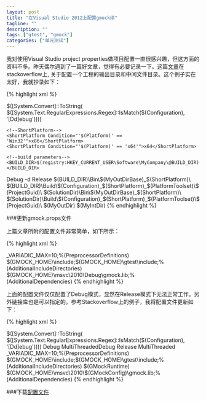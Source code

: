 ```yaml
---
layout: post
title: "在Visual Studio 2012上配置gmock续"
tagline: ""
description: ""
tags: ["gtest", "gmock"]
categories: ["单元测试"]
---
```

我对使用Visual Studio project properties做项目配置一直很感兴趣，但这方面的资料不多。昨天偶尔遇到了一篇好文章，觉得有必要记录一下。这篇[文章][stackoverflow]在stackoverflow上, 关于配置一个工程的输出目录和中间文件目录。这个例子实在太好，我就抄录如下：

{% highlight xml %}
<?xml version="1.0" encoding="utf-8"?>
<Project ToolsVersion="4.0" xmlns="http://schemas.microsoft.com/developer/msbuild/2003">
  <PropertyGroup Label="UserMacros">
    <!--IsDebug: search for 'Debug' in Configuration-->
    <IsDebug>$([System.Convert]::ToString( $([System.Text.RegularExpressions.Regex]::IsMatch($(Configuration), '[Dd]ebug'))))</IsDebug>

    <!--ShortPlatform-->
    <ShortPlatform Condition="'$(Platform)' == 'Win32'">x86</ShortPlatform>
    <ShortPlatform Condition="'$(Platform)' == 'x64'">x64</ShortPlatform>

    <!--build parameters-->
    <BUILD_DIR>$(registry:HKEY_CURRENT_USER\Software\MyCompany\@BUILD_DIR)</BUILD_DIR>
  </PropertyGroup>

  <Choose>
    <When Condition="$([System.Convert]::ToBoolean($(IsDebug)))">
      <!-- debug macroses -->
      <PropertyGroup Label="UserMacros">
        <MyOutDirBase>Debug</MyOutDirBase>
        <DebugSuffix>-d</DebugSuffix>
      </PropertyGroup>
    </When>
    <Otherwise>
      <!-- other/release macroses -->
      <PropertyGroup Label="UserMacros">
        <MyOutDirBase>Release</MyOutDirBase>
        <DebugSuffix></DebugSuffix>
      </PropertyGroup>
    </Otherwise>
  </Choose>

  <Choose>
    <When Condition="Exists($(BUILD_DIR))">
      <PropertyGroup Label="UserMacros">
        <MyOutDir>$(BUILD_DIR)\Bin\$(MyOutDirBase)_$(ShortPlatform)\</MyOutDir>
        <MyIntDir>$(BUILD_DIR)\Build\$(Configuration)_$(ShortPlatform)_$(PlatformToolset)\$(ProjectGuid)\</MyIntDir>
      </PropertyGroup>
    </When>
    <Otherwise>
      <PropertyGroup Label="UserMacros">
        <MyOutDir>$(SolutionDir)\Bin\$(MyOutDirBase)_$(ShortPlatform)\</MyOutDir>
        <MyIntDir>$(SolutionDir)\Build\$(Configuration)_$(ShortPlatform)_$(PlatformToolset)\$(ProjectGuid)\</MyIntDir>
      </PropertyGroup>
    </Otherwise>
  </Choose>

  <PropertyGroup>
    <OutDir>$(MyOutDir)</OutDir>
    <IntDir>$(MyIntDir)</IntDir>
<!-- some common for projects
    <CharacterSet>Unicode</CharacterSet>
    <LinkIncremental>false</LinkIncremental>
--> 
  </PropertyGroup>
</Project>
{% endhighlight %}

###更新gmock.props文件

上篇文章所附的配置文件非常简单，如下所示：

{% highlight xml %}
<?xml version="1.0" encoding="utf-8"?>
<Project DefaultTargets="Build" ToolsVersion="4.0" xmlns="http://schemas.microsoft.com/developer/msbuild/2003">
  <ItemDefinitionGroup>
    <ClCompile>
      <PreprocessorDefinitions>_VARIADIC_MAX=10;%(PreprocessorDefinitions)</PreprocessorDefinitions>
	  <!-- Use $() instead of %% here as visual studio's editor doesn't recognize %% -->
      <AdditionalIncludeDirectories>$(GMOCK_HOME)\include;$(GMOCK_HOME)\gtest\include;%(AdditionalIncludeDirectories)</AdditionalIncludeDirectories>
    </ClCompile>
    <Link>
      <AdditionalDependencies>$(GMOCK_HOME)\msvc\2010\Debug\gmock.lib;%(AdditionalDependencies)</AdditionalDependencies>
    </Link>
  </ItemDefinitionGroup>
</Project>
{% endhighlight %}

上面的配置文件仅仅配置了Debug模式，显然在Release模式下无法正常工作。另外链接库也是可以指定的。参考Stackoverflow上的例子，我将配置文件更新如下：

{% highlight xml %}
<?xml version="1.0" encoding="utf-8"?>
<Project ToolsVersion="4.0" xmlns="http://schemas.microsoft.com/developer/msbuild/2003">
  <PropertyGroup Label="UserMacros">
    <!--IsDebug: search for 'Debug' in Configuration-->
    <IsDebug>$([System.Convert]::ToString( $([System.Text.RegularExpressions.Regex]::IsMatch($(Configuration), '[Dd]ebug'))))</IsDebug>
  </PropertyGroup>

  <Choose>
    <When Condition="$([System.Convert]::ToBoolean($(IsDebug)))">
      <!-- debug macroses -->
      <PropertyGroup Label="UserMacros">
        <GMockConfig>Debug</GMockConfig>
        <GMockRuntime>MultiThreadedDebug</GMockRuntime>
      </PropertyGroup>
    </When>
    <Otherwise>
      <!-- other/release macroses -->
      <PropertyGroup Label="UserMacros">
        <GMockConfig>Release</GMockConfig>
        <GMockRuntime>MultiThreaded</GMockRuntime>
      </PropertyGroup>
    </Otherwise>
  </Choose>

  <ItemDefinitionGroup>
    <ClCompile>
      <PreprocessorDefinitions>_VARIADIC_MAX=10;%(PreprocessorDefinitions)</PreprocessorDefinitions>
	    <!-- Use $() instead of %% here as visual studio's editor doesn't recognize %% -->
      <AdditionalIncludeDirectories>$(GMOCK_HOME)\include;$(GMOCK_HOME)\gtest\include;%(AdditionalIncludeDirectories)</AdditionalIncludeDirectories>
      <RuntimeLibrary>$(GMockRuntime)</RuntimeLibrary>
    </ClCompile>
    <Link>
      <AdditionalDependencies>$(GMOCK_HOME)\msvc\2010\$(GMockConfig)\gmock.lib;%(AdditionalDependencies)</AdditionalDependencies>
    </Link>
  </ItemDefinitionGroup> 
</Project>
{% endhighlight %}

###下载[配置文件][props]

[props]: /download/props2.zip
[stackoverflow]:http://stackoverflow.com/questions/3502530/using-visual-studio-project-properties-effectively-for-multiple-projects-and-con



